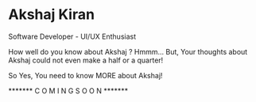 # Akshaj Kiran
Software Developer - UI/UX Enthusiast

How well do you know about Akshaj ? 
Hmmm... But, Your thoughts about Akshaj could not even make a half or a quarter!

So Yes, You need to know MORE about Akshaj!

******* C  O  M  I  N  G      S  O  O  N *******
